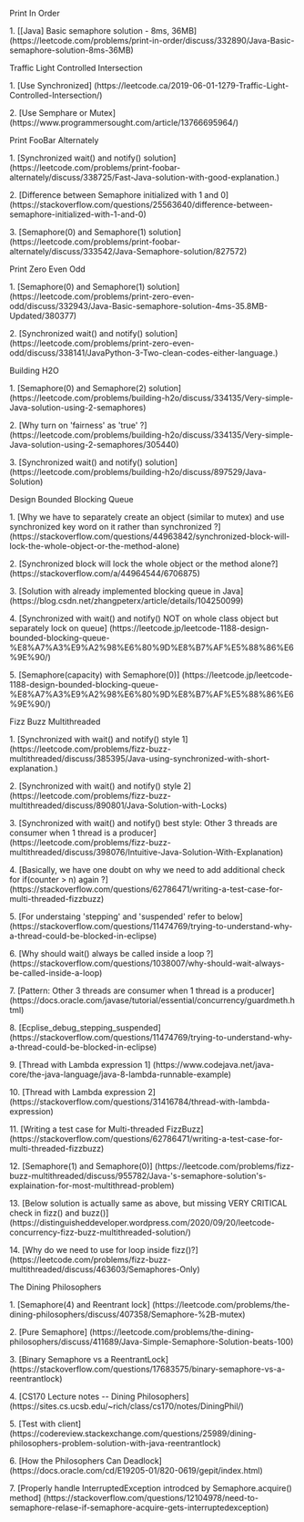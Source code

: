 <p>Print In Order
<p>1. [[Java] Basic semaphore solution - 8ms, 36MB] (https://leetcode.com/problems/print-in-order/discuss/332890/Java-Basic-semaphore-solution-8ms-36MB)
  
<p>Traffic Light Controlled Intersection
<p>1. [Use Synchronized] (https://leetcode.ca/2019-06-01-1279-Traffic-Light-Controlled-Intersection/)
<p>2. [Use Semphare or Mutex] (https://www.programmersought.com/article/13766695964/)

<p>Print FooBar Alternately
<p>1. [Synchronized wait() and notify() solution] (https://leetcode.com/problems/print-foobar-alternately/discuss/338725/Fast-Java-solution-with-good-explanation.)
<p>2. [Difference between Semaphore initialized with 1 and 0] (https://stackoverflow.com/questions/25563640/difference-between-semaphore-initialized-with-1-and-0)
<p>3. [Semaphore(0) and Semaphore(1) solution] (https://leetcode.com/problems/print-foobar-alternately/discuss/333542/Java-Semaphore-solution/827572)

<p>Print Zero Even Odd
<p>1. [Semaphore(0) and Semaphore(1) solution] (https://leetcode.com/problems/print-zero-even-odd/discuss/332943/Java-Basic-semaphore-solution-4ms-35.8MB-Updated/380377)
<p>2. [Synchronized wait() and notify() solution] (https://leetcode.com/problems/print-zero-even-odd/discuss/338141/JavaPython-3-Two-clean-codes-either-language.)

<p>Building H2O
<p>1. [Semaphore(0) and Semaphore(2) solution] (https://leetcode.com/problems/building-h2o/discuss/334135/Very-simple-Java-solution-using-2-semaphores)
<p>2. [Why turn on 'fairness' as 'true' ?] (https://leetcode.com/problems/building-h2o/discuss/334135/Very-simple-Java-solution-using-2-semaphores/305440)
<p>3. [Synchronized wait() and notify() solution] (https://leetcode.com/problems/building-h2o/discuss/897529/Java-Solution)

<p>Design Bounded Blocking Queue
<p>1. [Why we have to separately create an object (similar to mutex) and use synchronized key word on it rather than synchronized ?] (https://stackoverflow.com/questions/44963842/synchronized-block-will-lock-the-whole-object-or-the-method-alone)
<p>2. [Synchronized block will lock the whole object or the method alone?] (https://stackoverflow.com/a/44964544/6706875)
<p>3. [Solution with already implemented blocking queue in Java] (https://blog.csdn.net/zhangpeterx/article/details/104250099)
<p>4. [Synchronized with wait() and notify() NOT on whole class object but separately lock on queue] (https://leetcode.jp/leetcode-1188-design-bounded-blocking-queue-%E8%A7%A3%E9%A2%98%E6%80%9D%E8%B7%AF%E5%88%86%E6%9E%90/)
<p>5. [Semaphore(capacity) with Semaphore(0)] (https://leetcode.jp/leetcode-1188-design-bounded-blocking-queue-%E8%A7%A3%E9%A2%98%E6%80%9D%E8%B7%AF%E5%88%86%E6%9E%90/)

<p>Fizz Buzz Multithreaded
<p>1. [Synchronized with wait() and notify() style 1] (https://leetcode.com/problems/fizz-buzz-multithreaded/discuss/385395/Java-using-synchronized-with-short-explanation.)
<p>2. [Synchronized with wait() and notify() style 2] (https://leetcode.com/problems/fizz-buzz-multithreaded/discuss/890801/Java-Solution-with-Locks)
<p>3. [Synchronized with wait() and notify() best style: Other 3 threads are consumer when 1 thread is a producer] (https://leetcode.com/problems/fizz-buzz-multithreaded/discuss/398076/Intuitive-Java-Solution-With-Explanation)
<p>4. [Basically, we have one doubt on why we need to add additional check for if(counter > n) again ?] (https://stackoverflow.com/questions/62786471/writing-a-test-case-for-multi-threaded-fizzbuzz)
<p>5. [For understaing 'stepping' and 'suspended' refer to below] (https://stackoverflow.com/questions/11474769/trying-to-understand-why-a-thread-could-be-blocked-in-eclipse)
<p>6. [Why should wait() always be called inside a loop ?] (https://stackoverflow.com/questions/1038007/why-should-wait-always-be-called-inside-a-loop)
<p>7. [Pattern: Other 3 threads are consumer when 1 thread is a producer] (https://docs.oracle.com/javase/tutorial/essential/concurrency/guardmeth.html)
<p>8. [Ecplise_debug_stepping_suspended] (https://stackoverflow.com/questions/11474769/trying-to-understand-why-a-thread-could-be-blocked-in-eclipse)
<p>9. [Thread with Lambda expression 1] (https://www.codejava.net/java-core/the-java-language/java-8-lambda-runnable-example)
<p>10. [Thread with Lambda expression 2] (https://stackoverflow.com/questions/31416784/thread-with-lambda-expression)
<p>11. [Writing a test case for Multi-threaded FizzBuzz] (https://stackoverflow.com/questions/62786471/writing-a-test-case-for-multi-threaded-fizzbuzz)
<p>12. [Semaphore(1) and Semaphore(0)] (https://leetcode.com/problems/fizz-buzz-multithreaded/discuss/955782/Java-'s-semaphore-solution's-explaination-for-most-multithread-problem)
<p>13. [Below solution is actually same as above, but missing VERY CRITICAL check in fizz() and buzz()] (https://distinguisheddeveloper.wordpress.com/2020/09/20/leetcode-concurrency-fizz-buzz-multithreaded-solution/)
<p>14. [Why do we need to use for loop inside fizz()?] (https://leetcode.com/problems/fizz-buzz-multithreaded/discuss/463603/Semaphores-Only)

<p>The Dining Philosophers
<p>1. [Semaphore(4) and Reentrant lock] (https://leetcode.com/problems/the-dining-philosophers/discuss/407358/Semaphore-%2B-mutex)
<p>2. [Pure Semaphore] (https://leetcode.com/problems/the-dining-philosophers/discuss/411689/Java-Simple-Semaphore-Solution-beats-100)
<p>3. [Binary Semaphore vs a ReentrantLock] (https://stackoverflow.com/questions/17683575/binary-semaphore-vs-a-reentrantlock)
<p>4. [CS170 Lecture notes -- Dining Philosophers] (https://sites.cs.ucsb.edu/~rich/class/cs170/notes/DiningPhil/)
<p>5. [Test with client] (https://codereview.stackexchange.com/questions/25989/dining-philosophers-problem-solution-with-java-reentrantlock)
<p>6. [How the Philosophers Can Deadlock] (https://docs.oracle.com/cd/E19205-01/820-0619/gepit/index.html)
<p>7. [Properly handle InterruptedException introdced by Semaphore.acquire() method] (https://stackoverflow.com/questions/12104978/need-to-semaphore-relase-if-semaphore-acquire-gets-interruptedexception)
